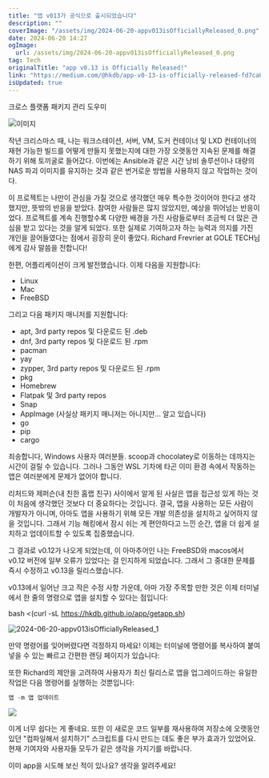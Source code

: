 ```yaml
---
title: "앱 v013가 공식으로 출시되었습니다"
description: ""
coverImage: "/assets/img/2024-06-20-appv013isOfficiallyReleased_0.png"
date: 2024-06-20 14:27
ogImage: 
  url: /assets/img/2024-06-20-appv013isOfficiallyReleased_0.png
tag: Tech
originalTitle: "app v0.13 is Officially Released!"
link: "https://medium.com/@hkdb/app-v0-13-is-officially-released-fd7ca6fd1aa2"
isUpdated: true
---
```






크로스 플랫폼 패키지 관리 도우미

![이미지](/assets/img/2024-06-20-appv013isOfficiallyReleased_0.png)

작년 크리스마스 때, 나는 워크스테이션, 서버, VM, 도커 컨테이너 및 LXD 컨테이너의 재현 가능한 빌드를 어떻게 만들지 못했는지에 대한 가장 오랫동안 지속된 문제를 해결하기 위해 토끼굴로 들어갔다. 이번에는 Ansible과 같은 시간 낭비 솔루션이나 대량의 NAS 파괴 이미지를 유지하는 것과 같은 번거로운 방법을 사용하지 않고 작업하는 것이다.

이 프로젝트는 나만이 관심을 가질 것으로 생각했던 매우 특수한 것이어야 한다고 생각했지만, 뜻밖의 반응을 받았다. 참여한 사람들은 많지 않았지만, 예상을 뛰어넘는 반응이었다. 프로젝트를 계속 진행할수록 다양한 배경을 가진 사람들로부터 조금씩 더 많은 관심을 받고 있다는 것을 알게 되었다. 또한 실제로 기여하고자 하는 능력과 의지를 가진 개인을 끌어들였다는 점에서 굉장히 운이 좋았다. Richard Frevrier at GOLE TECH님에게 감사 말씀을 전합니다!

<div class="content-ad"></div>

한편, 어플리케이션이 크게 발전했습니다. 이제 다음을 지원합니다:

- Linux
- Mac
- FreeBSD

그리고 다음 패키지 매니저를 지원합니다:

- apt, 3rd party repos 및 다운로드 된 .deb
- dnf, 3rd party repos 및 다운로드 된 .rpm
- pacman
- yay
- zypper, 3rd party repos 및 다운로드 된 .rpm
- pkg
- Homebrew
- Flatpak 및 3rd party repos
- Snap
- AppImage (사실상 패키지 매니저는 아니지만... 알고 있습니다)
- go
- pip
- cargo

<div class="content-ad"></div>

죄송합니다, Windows 사용자 여러분들. scoop과 chocolatey로 이동하는 데까지는 시간이 걸릴 수 있습니다. 그러나 그동안 WSL 기차에 타곤 이미 환경 속에서 작동하는 앱은 여러분에게 문제가 없어야 합니다.

리처드와 제퍼슨(내 친한 홈랩 친구) 사이에서 알게 된 사실은 앱을 접근성 있게 하는 것이 처음에 생각했던 것보다 더 중요하다는 것입니다. 결국, 앱을 사용하는 모든 사람이 개발자가 아니며, 아마도 앱을 사용하기 위해 모든 개발 의존성을 설치하고 싶어하지 않을 것입니다. 그래서 기능 해킹에서 잠시 쉬는 게 편안하다고 느낀 순간, 앱을 더 쉽게 설치하고 업데이트할 수 있도록 집중했습니다.

그 결과로 v0.12가 나오게 되었는데, 이 아마추어인 나는 FreeBSD와 macos에서 v0.12 버전에 일부 오류가 있었다는 걸 인지하게 되었습니다. 그래서 그 중대한 문제를 즉시 수정하고 v0.13을 릴리스했습니다.

v0.13에서 일어난 크고 작은 수정 사항 가운데, 아마 가장 주목할 만한 것은 이제 터미널에서 한 줄의 명령으로 앱을 설치할 수 있다는 점입니다:

<div class="content-ad"></div>


bash <(curl -sL https://hkdb.github.io/app/getapp.sh)


![2024-06-20-appv013isOfficiallyReleased_1](/assets/img/2024-06-20-appv013isOfficiallyReleased_1.png)

만약 명령어를 잊어버렸다면 걱정하지 마세요! 이제는 터미널에 명령어를 복사하여 붙여넣을 수 있는 빠르고 간편한 랜딩 페이지가 있습니다:

또한 Richard의 제안을 고려하여 사용자가 최신 릴리스로 앱을 업그레이드하는 유일한 작업은 다음 명령어를 실행하는 것뿐입니다:


<div class="content-ad"></div>

```js
앱 -m 앱 업데이트
```

<img src="/assets/img/2024-06-20-appv013isOfficiallyReleased_2.png" />

이게 너무 쉽다는 게 좋네요. 또한 이 새로운 코드 일부를 재사용하여 저장소에 오랫동안 있던 "컴파일해서 설치하기" 스크립트를 다시 만드는 데도 좋은 부가 효과가 있었어요. 현재 기여자와 사용자들 모두가 같은 생각을 가지기를 바랍니다.

이미 app을 시도해 보신 적이 있나요? 생각을 알려주세요!

